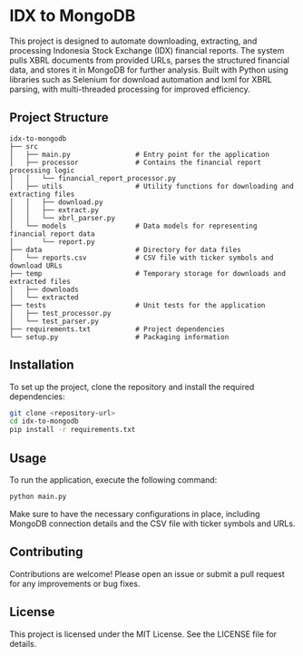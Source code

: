 # IDX to MongoDB

This project is designed to automate downloading, extracting, and processing Indonesia Stock Exchange (IDX) financial reports. The system pulls XBRL documents from provided URLs, parses the structured financial data, and stores it in MongoDB for further analysis. Built with Python using libraries such as Selenium for download automation and lxml for XBRL parsing, with multi-threaded processing for improved efficiency.

## Project Structure

```
idx-to-mongodb
├── src
│   ├── main.py                # Entry point for the application
│   ├── processor              # Contains the financial report processing logic
│   │   └── financial_report_processor.py
│   ├── utils                  # Utility functions for downloading and extracting files
│   │   ├── download.py
│   │   ├── extract.py
│   │   └── xbrl_parser.py
│   └── models                 # Data models for representing financial report data
│       └── report.py
├── data                       # Directory for data files
│   └── reports.csv            # CSV file with ticker symbols and download URLs
├── temp                       # Temporary storage for downloads and extracted files
│   ├── downloads
│   └── extracted
├── tests                      # Unit tests for the application
│   ├── test_processor.py
│   └── test_parser.py
├── requirements.txt           # Project dependencies
└── setup.py                   # Packaging information
```

## Installation

To set up the project, clone the repository and install the required dependencies:

```bash
git clone <repository-url>
cd idx-to-mongodb
pip install -r requirements.txt
```

## Usage

To run the application, execute the following command:

```bash
python main.py
```

Make sure to have the necessary configurations in place, including MongoDB connection details and the CSV file with ticker symbols and URLs.

## Contributing

Contributions are welcome! Please open an issue or submit a pull request for any improvements or bug fixes.

## License

This project is licensed under the MIT License. See the LICENSE file for details.
